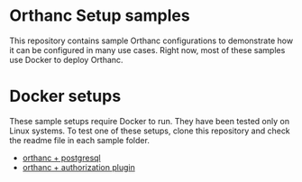 # Orthanc Setup samples

This repository contains sample Orthanc configurations to demonstrate how it can be configured in many use cases.  Right now, most of these samples use Docker to deploy Orthanc.

# Docker setups

These sample setups require Docker to run.  They have been tested only on Linux systems.  To test one of these setups, clone this repository and check the readme file in each sample folder.

- [orthanc + postgresql](docker/orthanc+postgresql/README.md)
- [orthanc + authorization plugin](docker/orthanc+authorization-plugin/README.md)